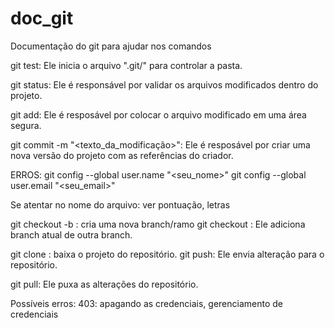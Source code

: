 # doc_git
Documentação do git para ajudar nos comandos

git test: Ele inicia o arquivo ".git/" para controlar a pasta.

git status: Ele é responsável por validar os arquivos modificados dentro do projeto.

git add: Ele é resposável por colocar o arquivo modificado em uma área segura.

git commit -m "<texto_da_modificação>": Ele é resposável por criar uma nova versão do projeto com as referências do criador.

ERROS:
git config --global user.name "<seu_nome>"
git config --global user.email "<seu_email>"

Se atentar no nome do arquivo: ver pontuação, letras

git checkout -b <nome _da_branch>: cria uma nova branch/ramo
git checkout <nome _da_branch>: Ele adiciona branch atual de outra branch.

git clone <url>: baixa o projeto do repositório.
git push: Ele envia alteração para o repositório.

git pull: Ele puxa as alterações do repositório.

Possíveis erros:
403: apagando as credenciais, gerenciamento de credenciais